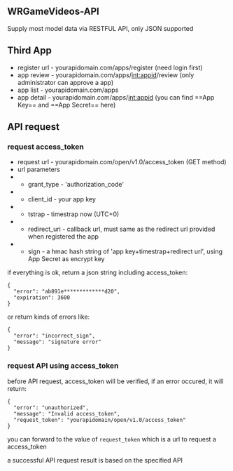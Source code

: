 ## WRGameVideos-API

Supply most model data via RESTFUL API, only JSON supported

## Third App

* register url - yourapidomain.com/apps/register (need login first)
* app review - yourapidomain.com/apps/<int:appid>/review (only administrator can approve a app)
* app list - yourapidomain.com/apps
* app detail - yourapidomain.com/apps/<int:appid> (you can find ==App Key== and ==App Secret== here)

## API request

### request access_token

* request url - yourapidomain.com/open/v1.0/access_token (GET method)
* url parameters
* * grant_type - 'authorization_code'
* * client_id - your app key
* * tstrap - timestrap now (UTC+0)
* * redirect_uri - callback url, must same as the redirect url provided when registered the app
* * sign - a hmac hash string of 'app key+timestrap+redirect url', using App Secret as encrypt key

if everything is ok, return a json string including access_token:
```
{
  "error": "ab891e*************d20", 
  "expiration": 3600
}
```

or return kinds of errors like:
```
{
  "error": "incorrect_sign", 
  "message": "signature error"
}
```

### request API using access_token

before API request, access_token will be verified, if an error occured, it will return:

```
{
  "error": "unauthorized", 
  "message": "Invalid access_token", 
  "request_token": "yourapidomain/open/v1.0/access_token"
}
```
you can forward to the value of `request_token` which is a url to request a access_token

a successful API request result is based on the specified API
